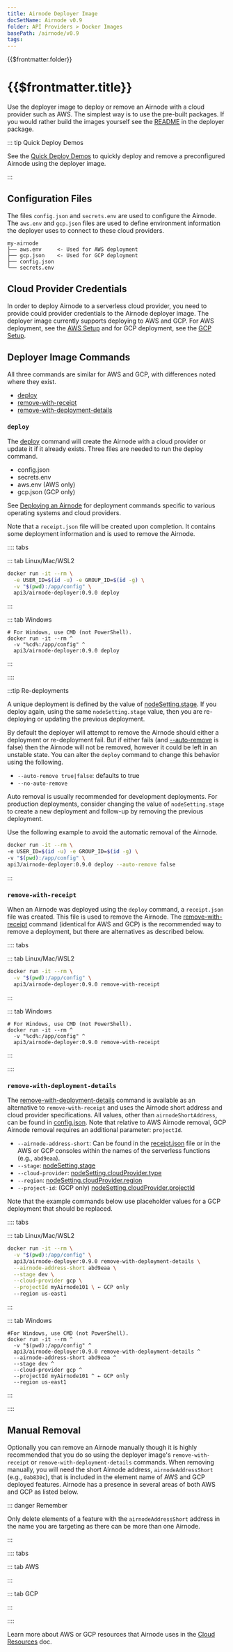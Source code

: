 ```yaml
---
title: Airnode Deployer Image
docSetName: Airnode v0.9
folder: API Providers > Docker Images
basePath: /airnode/v0.9
tags:
---
```


<TitleSpan>{{$frontmatter.folder}}</TitleSpan>

# {{$frontmatter.title}}

<VersionWarning/>

<TocHeader />
<TOC class="table-of-contents" :include-level="[2,3]" />

Use the deployer image to deploy or remove an Airnode with a cloud provider such
as AWS. The simplest way is to use the pre-built packages. If you would rather
build the images yourself see the
[README](https://github.com/api3dao/airnode/tree/v0.8/packages/airnode-deployer/docker)
in the deployer package.

::: tip Quick Deploy Demos

See the [Quick Deploy Demos](../tutorial/) to quickly deploy and remove a
preconfigured Airnode using the deployer image.

:::

## Configuration Files

The files `config.json` and `secrets.env` are used to configure the Airnode. The
`aws.env` and `gcp.json` files are used to define environment information the
deployer uses to connect to these cloud providers.

```
my-airnode
├── aws.env     <- Used for AWS deployment
├── gcp.json    <- Used for GCP deployment
├── config.json
└── secrets.env
```

## Cloud Provider Credentials

In order to deploy Airnode to a serverless cloud provider, you need to provide
could provider credentials to the Airnode deployer image. The deployer image
currently supports deploying to AWS and GCP. For AWS deployment, see the
[AWS Setup](../guides/build-an-airnode/configuring-airnode.md#aws-setup-aws-deployment-only)
and for GCP deployment, see the
[GCP Setup](../guides/build-an-airnode/configuring-airnode.md#gcp-setup-gcp-deployment-only).

## Deployer Image Commands

All three commands are similar for AWS and GCP, with differences noted where
they exist.

- [deploy](./deployer-image.md#deploy)
- [remove-with-receipt](./deployer-image.md#remove-with-receipt)
- [remove-with-deployment-details](./deployer-image.md#remove-with-deployment-details)

### `deploy`

The [deploy](../../reference/packages/deployer.md#deploy) command will create
the Airnode with a cloud provider or update it if it already exists. Three files
are needed to run the deploy command.

- config.json
- secrets.env
- aws.env (AWS only)
- gcp.json (GCP only)

See
[Deploying an Airnode](../guides/build-an-airnode/deploying-airnode.md#deploy-with-docker)
for deployment commands specific to various operating systems and cloud
providers.

Note that a `receipt.json` file will be created upon completion. It contains
some deployment information and is used to remove the Airnode.

<!-- Use of .html below is intended. -->

<airnode-WarningSimultaneousDeployments removeLink="./deployer-image.html#manual-removal"/>

<p><airnode-DeployerPermissionsWarning/></p>

:::: tabs

::: tab Linux/Mac/WSL2

```sh
docker run -it --rm \
  -e USER_ID=$(id -u) -e GROUP_ID=$(id -g) \
  -v "$(pwd):/app/config" \
  api3/airnode-deployer:0.9.0 deploy
```

:::

::: tab Windows

```batch
# For Windows, use CMD (not PowerShell).
docker run -it --rm ^
  -v "%cd%:/app/config" ^
  api3/airnode-deployer:0.9.0 deploy
```

:::

::::

:::tip Re-deployments

A unique deployment is defined by the value of
[nodeSetting.stage](../../reference/deployment-files/config-json.md#stage). If
you deploy again, using the same `nodeSetting.stage` value, then you are
re-deploying or updating the previous deployment.

By default the deployer will attempt to remove the Airnode should either a
deployment or re-deployment fail. But if either fails (and
[--auto-remove](../../reference/packages/deployer.md#deploy) is false) then the
Airnode will not be removed, however it could be left in an unstable state. You
can alter the `deploy` command to change this behavior using the following.

- `--auto-remove true|false`: defaults to true
- `--no-auto-remove`

Auto removal is usually recommended for development deployments. For production
deployments, consider changing the value of `nodeSetting.stage` to create a new
deployment and follow-up by removing the previous deployment.

Use the following example to avoid the automatic removal of the Airnode.

```sh
docker run -it --rm \
-e USER_ID=$(id -u) -e GROUP_ID=$(id -g) \
-v "$(pwd):/app/config" \
api3/airnode-deployer:0.9.0 deploy --auto-remove false
```

:::

### `remove-with-receipt`

When an Airnode was deployed using the `deploy` command, a `receipt.json` file
was created. This file is used to remove the Airnode. The
[remove-with-receipt](../../reference/packages/deployer.md#remove-with-receipt)
command (identical for AWS and GCP) is the recommended way to remove a
deployment, but there are alternatives as described below.

:::: tabs

::: tab Linux/Mac/WSL2

```sh
docker run -it --rm \
  -v "$(pwd):/app/config" \
  api3/airnode-deployer:0.9.0 remove-with-receipt
```

:::

::: tab Windows

```batch
# For Windows, use CMD (not PowerShell).
docker run -it --rm ^
  -v "%cd%:/app/config" ^
  api3/airnode-deployer:0.9.0 remove-with-receipt
```

:::

::::

### `remove-with-deployment-details`

The
[remove-with-deployment-details](../../reference/packages/deployer.md#remove-with-deployment-details)
command is available as an alternative to `remove-with-receipt` and uses the
Airnode short address and cloud provider specifications. All values, other than
`airnodeShortAddress`, can be found in
[config.json](../../reference/deployment-files/config-json.md). Note that
relative to AWS Airnode removal, GCP Airnode removal requires an additional
parameter: `projectId`.

- `--airnode-address-short`: Can be found in the
  [receipt.json](../../reference/deployment-files/receipt-json.md) file or in
  the AWS or GCP consoles within the names of the serverless functions (e.g.,
  `abd9eaa`).
- `--stage`:
  [nodeSetting.stage](../../reference/deployment-files/config-json.md#stage)
- `--cloud-provider`:
  [nodeSetting.cloudProvider.type](../../reference/deployment-files/config-json.md#cloudprovider-type)
- `--region`:
  [nodeSetting.cloudProvider.region](../../reference/deployment-files/config-json.md#cloudprovider-region)
- `--project-id`: (GCP only)
  [nodeSetting.cloudProvider.projectId](../../reference/deployment-files/config-json.md#cloudprovider-projectid)

Note that the example commands below use placeholder values for a GCP deployment
that should be replaced.

:::: tabs

::: tab Linux/Mac/WSL2

```sh
docker run -it --rm \
  -v "$(pwd):/app/config" \
  api3/airnode-deployer:0.9.0 remove-with-deployment-details \
  --airnode-address-short abd9eaa \
  --stage dev \
  --cloud-provider gcp \
  --projectId myAirnode101 \ ← GCP only
  --region us-east1
```

:::

::: tab Windows

```batch
#For Windows, use CMD (not PowerShell).
docker run -it --rm ^
  -v "$(pwd):/app/config" ^
  api3/airnode-deployer:0.9.0 remove-with-deployment-details ^
  --airnode-address-short abd9eaa ^
  --stage dev ^
  --cloud-provider gcp ^
  --projectId myAirnode101 ^ ← GCP only
  --region us-east1
```

:::

::::

## Manual Removal

Optionally you can remove an Airnode manually though it is highly recommended
that you do so using the deployer image's `remove-with-receipt` or
`remove-with-deployment-details` commands. When removing manually, you will need
the short Airnode address, `airnodeAddressShort` (e.g., `0ab830c`), that is
included in the element name of AWS and GCP deployed features. Airnode has a
presence in several areas of both AWS and GCP as listed below.

::: danger Remember

Only delete elements of a feature with the `airnodeAddressShort` address in the
name you are targeting as there can be more than one Airnode.

:::

:::: tabs

::: tab AWS

<airnode-DeleteAirnodeAws />

:::

::: tab GCP

<airnode-DeleteAirnodeGcp />

:::

::::

Learn more about AWS or GCP resources that Airnode uses in the
[Cloud Resources](../../reference/cloud-resources.md) doc.
